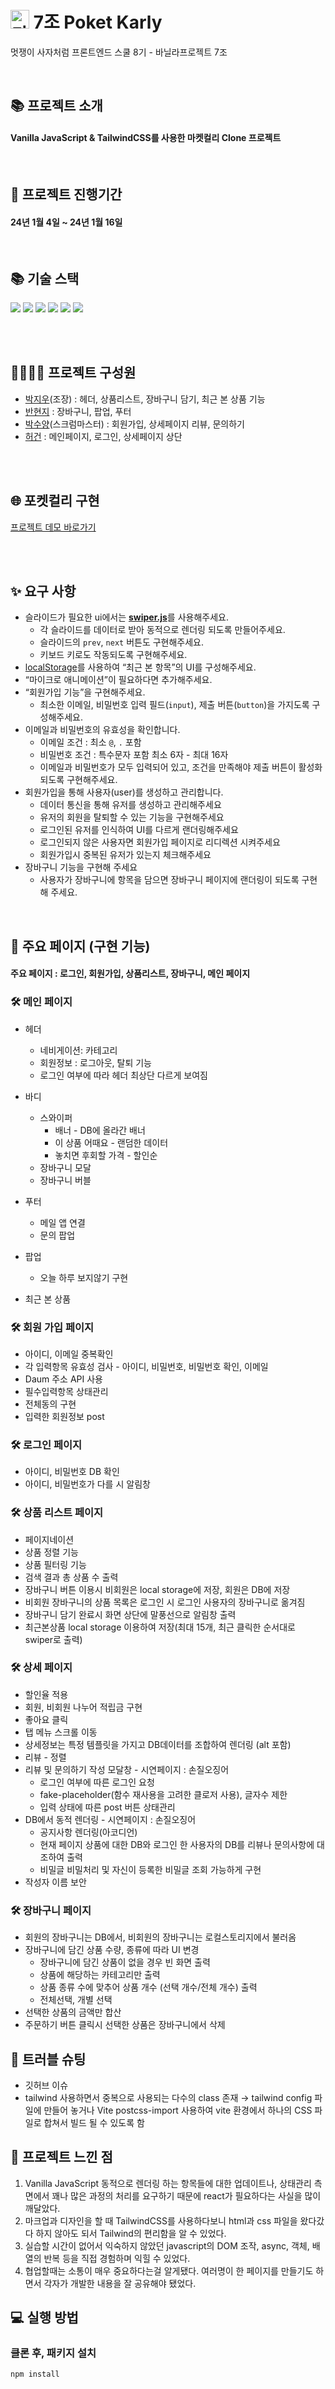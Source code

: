 # <img width='30px' alt = '마켓컬리' src="https://res.kurly.com/favicon.ico"> 7조 Poket Karly

멋쟁이 사자처럼 프론트엔드 스쿨 8기 - 바닐라프로젝트 7조 <br>

<br>

## 📚 프로젝트 소개

<h4> Vanilla JavaScript & TailwindCSS를 사용한 마켓컬리 Clone 프로젝트 </h4>

<br>

## 📅 프로젝트 진행기간

<h4>24년 1월 4일 ~ 24년 1월 16일</h4>

<br>

## 📚 기술 스택

<div>
  <img src="https://img.shields.io/badge/HTML5-E34F26?style=flat-square&logo=html5&logoColor=white"/>
  <img src="https://img.shields.io/badge/Tailwind CSS-06B6D4?style=flat-square&logo=Tailwind CSS&logoColor=white"/>
  <img src="https://img.shields.io/badge/JavaScript-F7DF1E?style=flat-square&logo=javascript&logoColor=black"/> 
  <img src="https://img.shields.io/badge/Git-F05032?style=flat-square&logo=git&logoColor=white"/>
  <img src="https://img.shields.io/badge/GitHub-181717?style=flat-square&logo=GitHub&logoColor=white"/>
  <img src="https://img.shields.io/badge/pocketbase-B8DBE4?style=flat-square&logo=pocketbase&logoColor=black">
</div>

<br><br>

## 👨‍👩‍👧‍👧 프로젝트 구성원

- [박지우](https://github.com/ParkjiDev)(조장) : 헤더, 상품리스트, 장바구니 담기, 최근 본 상품 기능
- [반현지](https://github.com/lanuioe) : 장바구니, 팝업, 푸터
- [박수양](https://github.com/clapsheep)(스크럼마스터) : 회원가입, 상세페이지 리뷰, 문의하기
- [허건](https://github.com/HHeoGeon) : 메인페이지, 로그인, 상세페이지 상단

<br><br>

## 🌐 포켓컬리 구현

[프로젝트 데모 바로가기](https://pocket-karly.netlify.app)

<br><br>

## ✨ 요구 사항

- 슬라이드가 필요한 ui에서는 [**swiper.js**](https://swiperjs.com/)를 사용해주세요.
  - 각 슬라이드를 데이터로 받아 동적으로 렌더링 되도록 만들어주세요.
  - 슬라이드의 `prev`, `next` 버튼도 구현해주세요.
  - 키보드 키로도 작동되도록 구현해주세요.
- [localStorage](https://developer.mozilla.org/ko/docs/Web/API/Window/localStorage)를 사용하여 “최근 본 항목”의 UI를 구성해주세요.
- “마이크로 애니메이션”이 필요하다면 추가해주세요.
- “회원가입 기능”을 구현해주세요.
  - 최소한 이메일, 비밀번호 입력 필드(`input`), 제출 버튼(`button`)을 가지도록 구성해주세요.
- 이메일과 비밀번호의 유효성을 확인합니다.
  - 이메일 조건 : 최소 `@`, `.` 포함
  - 비밀번호 조건 : 특수문자 포함 최소 6자 - 최대 16자
  - 이메일과 비밀번호가 모두 입력되어 있고, 조건을 만족해야 제출 버튼이 활성화 되도록 구현해주세요.
- 회원가입을 통해 사용자(user)를 생성하고 관리합니다.
  - 데이터 통신을 통해 유저를 생성하고 관리해주세요
  - 유저의 회원을 탈퇴할 수 있는 기능을 구현해주세요
  - 로그인된 유저를 인식하여 UI를 다르게 랜더링해주세요
  - 로그인되지 않은 사용자면 회원가입 페이지로 리디렉션 시켜주세요
  - 회원가입시 중복된 유저가 있는지 체크해주세요
- 장바구니 기능을 구현해 주세요
  - 사용자가 장바구니에 항목을 담으면 장바구니 페이지에 랜더링이 되도록 구현해 주세요.

<br>

## 📜 주요 페이지 (구현 기능)

#### 주요 페이지 : 로그인, 회원가입, 상품리스트, 장바구니, 메인 페이지

### 🛠 메인 페이지

- 헤더
  - 네비게이션: 카테고리
  - 회원정보 : 로그아웃, 탈퇴 기능
  - 로그인 여부에 따라 헤더 최상단 다르게 보여짐
- 바디

  - 스와이퍼
    - 배너 - DB에 올라간 배너
    - 이 상품 어때요 - 랜덤한 데이터
    - 놓치면 후회할 가격 - 할인순
  - 장바구니 모달
  - 장바구니 버블

- 푸터
  - 메일 앱 연결
  - 문의 팝업
- 팝업

  - 오늘 하루 보지않기 구현

- 최근 본 상품

### 🛠 회원 가입 페이지

- 아이디, 이메일 중복확인
- 각 입력항목 유효성 검사 - 아이디, 비밀번호, 비밀번호 확인, 이메일
- Daum 주소 API 사용
- 필수입력항목 상태관리
- 전체동의 구현
- 입력한 회원정보 post

### 🛠 로그인 페이지

- 아이디, 비밀번호 DB 확인
- 아이디, 비밀번호가 다를 시 알림창

### 🛠 상품 리스트 페이지

- 페이지네이션
- 상품 정렬 기능
- 상품 필터링 기능
- 검색 결과 총 상품 수 출력
- 장바구니 버튼 이용시 비회원은 local storage에 저장, 회원은 DB에 저장
- 비회원 장바구니의 상품 목록은 로그인 시 로그인 사용자의 장바구니로 옮겨짐
- 장바구니 담기 완료시 화면 상단에 말풍선으로 알림창 출력
- 최근본상품 local storage 이용하여 저장(최대 15개, 최근 클릭한 순서대로 swiper로 출력)

### 🛠 상세 페이지

- 할인율 적용
- 회원, 비회원 나누어 적립금 구현
- 좋아요 클릭
- 탭 메뉴 스크롤 이동
- 상세정보는 특정 템플릿을 가지고 DB데이터를 조합하여 렌더링 (alt 포함)
- 리뷰 - 정렬
- 리뷰 및 문의하기 작성 모달창 - 시연페이지 : 손질오징어
  - 로그인 여부에 따른 로그인 요청
  - fake-placeholder(함수 재사용을 고려한 클로저 사용), 글자수 제한
  - 입력 상태에 따른 post 버튼 상태관리
- DB에서 동적 렌더링 - 시연페이지 : 손질오징어
  - 공지사항 렌더링(아코디언)
  - 현재 페이지 상품에 대한 DB와 로그인 한 사용자의 DB를 리뷰나 문의사항에 대조하여 출력
  - 비밀글 비밀처리 및 자신이 등록한 비밀글 조회 가능하게 구현
- 작성자 이름 보안

### 🛠 장바구니 페이지

- 회원의 장바구니는 DB에서, 비회원의 장바구니는 로컬스토리지에서 불러옴
- 장바구니에 담긴 상품 수량, 종류에 따라 UI 변경
  - 장바구니에 담긴 상품이 없을 경우 빈 화면 출력
  - 상품에 해당하는 카테고리만 출력
  - 상품 종류 수에 맞추어 상품 개수 (선택 개수/전체 개수) 출력
  - 전체선택, 개별 선택
- 선택한 상품의 금액만 합산
- 주문하기 버튼 클릭시 선택한 상품은 장바구니에서 삭제

## 🏹 트러블 슈팅

- 깃허브 이슈
- tailwind 사용하면서 중복으로 사용되는 다수의 class 존재 → tailwind config 파일에 만들어 놓거나
  Vite postcss-import 사용하여 vite 환경에서 하나의 CSS 파일로 합쳐서 빌드 될 수 있도록 함
  <br>

## 💜 프로젝트 느낀 점

1.  Vanilla JavaScript 동적으로 렌더링 하는 항목들에 대한 업데이트나, 상태관리 측면에서 꽤나 많은 과정의 처리를 요구하기 때문에 react가 필요하다는 사실을 많이 깨달았다.
2.  마크업과 디자인을 할 때 TailwindCSS를 사용하다보니 html과 css 파일을 왔다갔다 하지 않아도 되서 Tailwind의 편리함을 알 수 있었다.
3.  실습할 시간이 없어서 익숙하지 않았던 javascript의 DOM 조작, async, 객체, 배열의 반복 등을 직접 경험하며 익힐 수 있었다.
4.  협업할때는 소통이 매우 중요하다는걸 알게됐다. 여러명이 한 페이지를 만들기도 하면서 각자가 개발한 내용을 잘 공유해야 됐었다.

## 💻 실행 방법

### 클론 후, 패키지 설치

```
npm install
```
